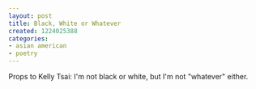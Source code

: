 ```yaml
---
layout: post
title: Black, White or Whatever
created: 1224025388
categories:
- asian american
- poetry
---
```

Props to Kelly Tsai: I'm not black or white, but I'm not "whatever" either.

<object width="425" height="344"><param name="movie" value="http://www.youtube.com/v/uNU_Abkqryc&#38;hl=en&#38;fs=1"></param><param name="allowFullScreen" value="true"></param><embed src="http://www.youtube.com/v/uNU_Abkqryc&#38;hl=en&#38;fs=1" type="application/x-shockwave-flash" allowfullscreen="true" width="425" height="344"></embed></object>

